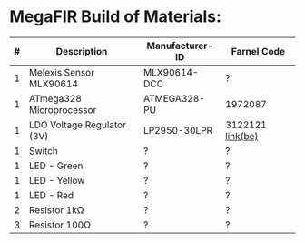 # MegaFIR Build of Materials:

| # | Description | Manufacturer-ID | Farnel Code |
|----------|----------|----------|----------|
| 1 | Melexis Sensor MLX90614 | MLX90614-DCC | ? |
| 1 | ATmega328 Microprocessor | ATMEGA328-PU | 1972087 |
| 1 | LDO Voltage Regulator (3V) | LP2950-30LPR | 3122121 [link(be)](https://be.farnell.com/texas-instruments/lp2950-30lpr/ic-ldo-volt-reg-3v-0-1a-to-92/dp/3122121) |
| 1 | Switch | ? | ? |
| 1 | LED - Green | ? | ? |
| 1 | LED - Yellow | ? | ? |
| 1 | LED - Red | ? | ? |
| 2 | Resistor 1kΩ | ? | ? |
| 3 | Resistor 100Ω | ? | ? |
